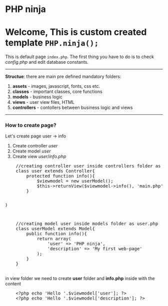 <div class="row p-0 m-0">
	<div class="col-12 p-0">
		<h1 class="text-center m-auto mb-2 title p-5 grey-text">PHP ninja</h1>
	</div>
</div>
<div class="row m-0">
	<div class="col-12">
		<h1 class="text-center grey-text py-5">Welcome, This is custom created template <code>PHP.ninja();</code></h1>
	</div>
</div>
<div class="row justify-content-center m-0">
	<div class="col-6 text-center">
		<p>This is default page <code>index.php</code>. The first thing you have to do is to check <em>config.php</em> and edit database constants.</p>
		<hr>
		<p><b>Structue</b>: there are main pre defined mandatory folders:
			<ol>
				<li><b>assets</b> - images, javascript, fonts, css etc.</li>
				<li><b>classes</b> - important classes, core functions</li>
				<li><b>models</b> - business logic </li>
				<li><b>views</b> - user view files, HTML</li>
				<li><b>controllers</b> - contollers between business logic and views</li>
			</ol>
		</p>
		<hr>
		<h3 class="text-center grey-text">How to create page?</h3>
		<p>
		Let's create page user -> info 
			<ol>
				<li>Create controller <em>user</em></li>
				<li>Create model <em>user</em></li>
				<li>Create view <em>user</em>/<em>info.php</em></li>
			</ol>
		</p>
<pre class="prettyprint lang-scm text-left">
	//creating controller user inside controllers folder as user.php
	class user extends Controller{
		protected function info(){
			$viewmodel = new userModel();
			$this->returnView($viewmodel->info(), 'main.php');
		}
		
	}
</pre>
<pre class="prettyprint lang-scm text-left">
	//creating model user inside models folder as user.php
	class userModel extends Model{
		public function info(){
			return array(
				'user' => 'PHP ninja',
				'description' => 'My first web-page'
			);
		}
	}

</pre>
<p>in view folder we need to create <b>user</b> folder and <b>info.php</b> inside with the content</p>
<pre class="prettyprint lang-scm text-left">
	&#60;?php echo 'Hello '.$viewmodel['user']; ?&#62;
	&#60;?php echo 'Hello '.$viewmodel['description']; ?&#62;
</pre>
	</div>
</div>
